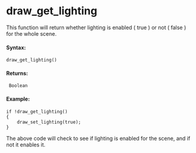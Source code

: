 # draw_get_lighting

This function will return whether lighting is enabled ( true ) or not (
false ) for the whole scene.

#### Syntax:

``` gml
draw_get_lighting()
```

#### Returns:

``` gml
 Boolean
```

#### Example:

``` gml
if !draw_get_lighting()
{
    draw_set_lighting(true);
}
```

The above code will check to see if lighting is enabled for the scene,
and if not it enables it.
